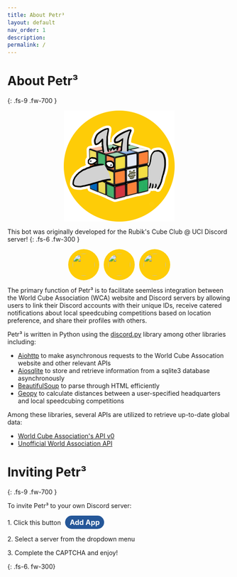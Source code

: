 ```yaml
---
title: About Petr³
layout: default
nav_order: 1
description: 
permalink: /
---
```


# About Petr³
{: .fs-9 .fw-700 }

<div style="display: flex; justify-content: center">
  <img src="/assets/images/cubic-petr-avatar-circle.png" style="width: 250px; height: 250px">
</div>

This bot was originally developed for the Rubik's Cube Club @ UCI Discord server!
{: .fs-6 .fw-300 }

<div style="display: flex; justify-content: center; gap: 10px;">
  <a href="https://discord.gg/2HnwhfksGa">
    <img src="https://img.icons8.com/?size=100&id=M725CLW4L7wE&format=png&color=000000" style="width: 50px; height: 50px; border-radius: 50%; background-color: #fecc07; padding: 10px;">
  </a>
  <a href="https://www.instagram.com/anteatercubeclub">
    <img src="https://img.icons8.com/?size=100&id=Xy10Jcu1L2Su&format=png&color=000000" style="width: 50px; height: 50px; border-radius: 50%; background-color: #fecc07; padding: 10px;">
  </a>
  <a href = "https://www.worldcubeassociation.org">
    <img src = "https://dropinblog.net/34242096/files/featured/Parents_Guide_to_WCA_World_Cube_Association_Competitions/wca_.svg" style="width: 50px; height: 50px; border-radius: 50%; background-color: #fecc07; padding: 10px;">
  </a> 
</div>

The primary function of Petr³ is to facilitate seemless integration between the World Cube Association (WCA) website and Discord servers by allowing users to link their Discord accounts with their unique IDs, receive catered notifications about local speedcubing competitions based on location preference, and share their profiles with others. 

Petr³ is written in Python using the [discord.py](https://discordpy.readthedocs.io/en/stable/) library among other libraries including: 
* [Aiohttp](https://docs.aiohttp.org/en/stable/) to make asynchronous requests to the World Cube Assocation website and other relevant APIs
* [Aiosqlite](https://github.com/omnilib/aiosqlite) to store and retrieve information from a sqlite3 database asynchronously 
* [BeautifulSoup](https://beautiful-soup-4.readthedocs.io/en/latest/) to parse through HTML efficiently
* [Geopy](https://geopy.readthedocs.io/en/stable/) to calculate distances between a user-specified headquarters and local speedcubing competitions

Among these libraries, several APIs are utilized to retrieve up-to-date global data: 
* [World Cube Association's API v0](https://www.worldcubeassociation.org/help/api) 
* [Unofficial World Association API](https://wca-rest-api.robiningelbrecht.be)

# Inviting Petr³
{: .fs-9 .fw-700 }

<p>To invite Petr³ to your own Discord server:</p>
<div style="
  display: flex; 
  align-items: center; 
  gap: 10px;">
  <span>1. Click this button</span>
  <div style="
    background-color: #255799; 
    color: white; 
    padding: 5px 10px; 
    border-radius: 15px; 
    display: inline-flex; 
    justify-content: center; 
    align-items: center; 
    text-align: center; 
    white-space: nowrap;">
    <a href="https://discord.com/oauth2/authorize?client_id=1266274979129987083" 
       style="
         color: white; 
         text-decoration: none; 
         font-size: 16px; 
         font-weight: bold;">
      Add App
    </a>
  </div>
</div>
<p>2. Select a server from the dropdown menu</p>
<p>3. Complete the CAPTCHA and enjoy!</p>

{: .fs-6. fw-300}